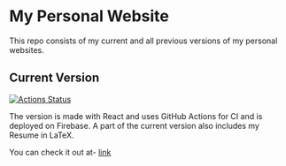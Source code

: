 # My Personal Website

This repo consists of my current and all previous versions of my personal websites.

## Current Version

[![Actions Status](https://github.com/{nilay1808}/{nilay1808.github.io}/workflows/{main.yml}/badge.svg)](https://github.com/{nilay1808}/{nilay1808.github.io}/actions)

The version is made with React and uses GitHub Actions for CI and is deployed on Firebase. A part of the current version also includes my Resume in LaTeX.

You can check it out at-
[link](http://www.nilaysadavarte.com)

